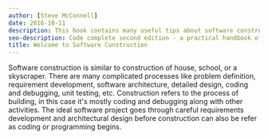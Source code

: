 ```yaml
---
author: [Steve McConnell]
date: 2016-10-11
description: This book contains many useful tips about software construction and best practices on creating clean code. A list of issues that can happen during software construction and how to avoid them by testing your code before writing them. The best part is the checklist at the end of every section containing useful items to check for during software construction.
seo-description: Code complete second edition - a practical handbook of software construction by Steve McConnell notes.
title: Welcome to Software Construction
---
```


Software construction is similar to construction of house, school, or a skyscraper. There are many complicated processes like problem definition, requirement development, software architecture, detailed design, coding and debugging, unit testing, etc. Construction refers to the process of building, in this case it's mostly coding and debugging along with other activities. The ideal software project goes through careful requirements development and architectural design before construction can also be refer as coding or programming begins.
